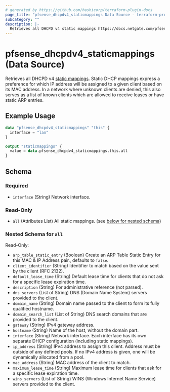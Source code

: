 ```yaml
---
# generated by https://github.com/hashicorp/terraform-plugin-docs
page_title: "pfsense_dhcpdv4_staticmappings Data Source - terraform-provider-pfsense"
subcategory: ""
description: |-
  Retrieves all DHCPD v4 static mappings https://docs.netgate.com/pfsense/en/latest/services/dhcp/ipv4.html#static-mappings. Static DHCP mappings express a preference for which IP address will be assigned to a given client based on its MAC address. In a network where unknown clients are denied, this also serves as a list of known clients which are allowed to receive leases or have static ARP entries.
---
```


# pfsense_dhcpdv4_staticmappings (Data Source)

Retrieves all DHCPD v4 [static mappings](https://docs.netgate.com/pfsense/en/latest/services/dhcp/ipv4.html#static-mappings). Static DHCP mappings express a preference for which IP address will be assigned to a given client based on its MAC address. In a network where unknown clients are denied, this also serves as a list of known clients which are allowed to receive leases or have static ARP entries.

## Example Usage

```terraform
data "pfsense_dhcpdv4_staticmappings" "this" {
  interface = "lan"
}

output "staticmappings" {
  value = data.pfsense_dhcpdv4_staticmappings.this.all
}
```

<!-- schema generated by tfplugindocs -->
## Schema

### Required

- `interface` (String) Network interface.

### Read-Only

- `all` (Attributes List) All static mappings. (see [below for nested schema](#nestedatt--all))

<a id="nestedatt--all"></a>
### Nested Schema for `all`

Read-Only:

- `arp_table_static_entry` (Boolean) Create an ARP Table Static Entry for this MAC & IP Address pair., defaults to `false`.
- `client_identifier` (String) Identifier to match based on the value sent by the client (RFC 2132).
- `default_lease_time` (String) Default lease time for clients that do not ask for a specific lease expiration time.
- `description` (String) For administrative reference (not parsed).
- `dns_servers` (List of String) DNS (Domain Name System) servers provided to the client.
- `domain_name` (String) Domain name passed to the client to form its fully qualified hostname.
- `domain_search_list` (List of String) DNS search domains that are provided to the client.
- `gateway` (String) IPv4 gateway address.
- `hostname` (String) Name of the host, without the domain part.
- `interface` (String) Network interface. Each interface has its own separate DHCP configuration (including static mappings).
- `ip_address` (String) IPv4 address to assign this client. Address must be outside of any defined pools. If no IPv4 address is given, one will be dynamically allocated from a pool.
- `mac_address` (String) MAC address of the client to match.
- `maximum_lease_time` (String) Maximum lease time for clients that ask for a specific lease expiration time.
- `wins_servers` (List of String) WINS (Windows Internet Name Service) servers provided to the client.
